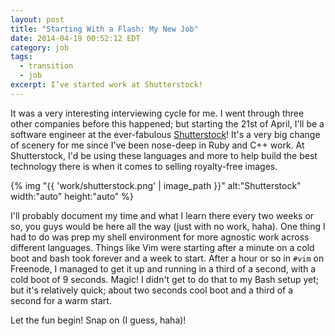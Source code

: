 ```yaml
---
layout: post
title: "Starting With a Flash: My New Job"
date: 2014-04-19 00:52:12 EDT
category: job
tags:
  - transition
  - job
excerpt: I’ve started work at Shutterstock!
---
```


It was a very interesting interviewing cycle for me. I went through three
other companies before this happened; but starting the 21st of April, I'll be
a software engineer at the ever-fabulous [Shutterstock][sstk]! It's a very big
change of scenery for me since I've been nose-deep in Ruby and C++ work. At
Shutterstock, I'd be using these languages and more to help build the best
technology there is when it comes to selling royalty-free images.

{% img "{{ 'work/shutterstock.png' | image_path }}" alt:"Shutterstock" width:"auto" height:"auto" %}

I'll probably document my time and what I learn there every two weeks or so,
you guys would be here all the way (just with no work, haha). One thing I had
to do was prep my shell environment for more agnostic work across different
languages. Things like Vim were starting after a minute on a cold boot and
bash took forever and a week to start. After a hour or so in `#vim` on
Freenode, I managed to get it up and running in a third of a second, with a
cold boot of 9 seconds. Magic! I didn't get to do that to my Bash setup yet;
but it's relatively quick; about two seconds cool boot and a third of a second
for a warm start.

Let the fun begin! Snap on (I guess, haha)!

[sstk]: http://shutterstock.com
